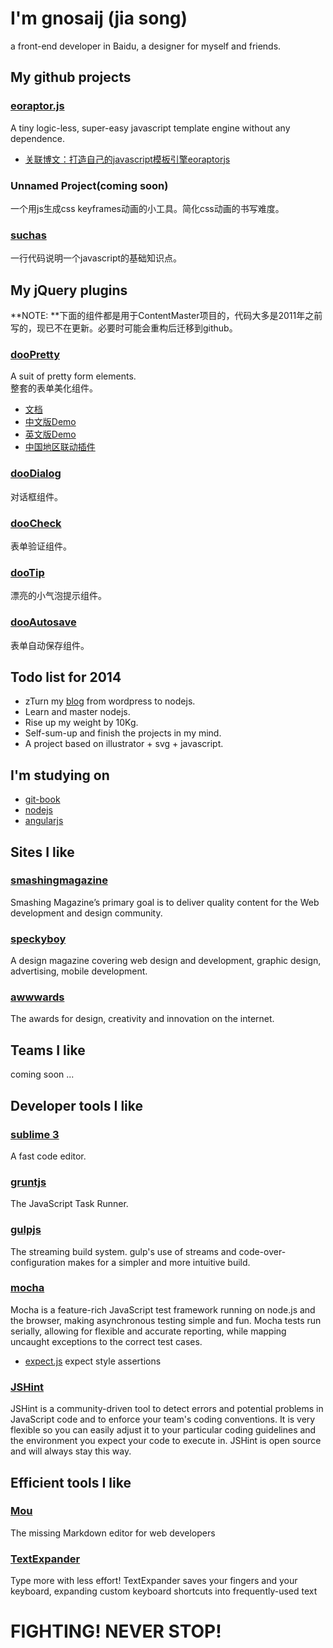 # I'm gnosaij (jia song)

a front-end developer in Baidu, a designer for myself and friends.

## My github projects

### [eoraptor.js](http://jias.github.io/eoraptor.js/)

A tiny logic-less, super-easy javascript template engine without any dependence.

* [关联博文：打造自己的javascript模板引擎eoraptorjs](http://www.joy-studio.com/javascript/my-eoraptorjs-template-engine-in-javascript.html)

### Unnamed Project(coming soon)

一个用js生成css keyframes动画的小工具。简化css动画的书写难度。

### [suchas](http://jias.github.io/suchas/)

一行代码说明一个javascript的基础知识点。


## My jQuery plugins

**NOTE: **下面的组件都是用于ContentMaster项目的，代码大多是2011年之前写的，现已不在更新。必要时可能会重构后迁移到github。

### [dooPretty](http://joy-studio.com/demo/temp/dooPretty/doc/doopretty_doc.html)

A suit of pretty form elements.   
整套的表单美化组件。

* [文档](http://joy-studio.com/demo/temp/dooPretty/doc/doopretty_doc.html)
* [中文版Demo](http://joy-studio.com/demo/temp/dooPretty/demo-all-UI/demo.html)
* [英文版Demo](http://joy-studio.com/demo/temp/dooPretty/demo-all-UI2/demo.html)
* [中国地区联动插件](http://joy-studio.com/demo/temp/dooPretty/demo-location/demo_associated_select.html)

### [dooDialog](http://joy-studio.com/demo/temp/dooDialog/doc-and-demo/doc-and-demo.html)

对话框组件。

### [dooCheck](http://joy-studio.com/demo/temp/dooCheck/doc/doc.html)

表单验证组件。

### [dooTip](http://joy-studio.com/demo/temp/dooTip/doc-and-demo/doc-and-demo.html)

漂亮的小气泡提示组件。

### [dooAutosave](http://joy-studio.com/demo/temp/dooAutosave/doc-and-demo/doc-and-demo.html)

表单自动保存组件。


## Todo list for 2014

* zTurn my [blog](http://joy-studio.com) from wordpress to nodejs.
* Learn and master nodejs.
* Rise up my weight by 10Kg.
* Self-sum-up and finish the projects in my mind.
* A project based on illustrator + svg + javascript.

## I'm studying on

* [git-book](http://git-scm.com/book/zh)
* [nodejs](http://nodejs.org/)
* [angularjs](http://angularjs.org/)

## Sites I like

### [smashingmagazine](http://www.smashingmagazine.com/)

Smashing Magazine’s primary goal is to deliver quality content for the Web development and design community. 

### [speckyboy](http://speckyboy.com/)

A design magazine covering web design and development, graphic design, advertising, mobile development.

### [awwwards](http://www.awwwards.com)

The awards for design, creativity and innovation on the internet.

## Teams I like

coming soon ...

## Developer tools I like

### [sublime 3](https://sublime.wbond.net/installation#st3)

A fast code editor.

### [gruntjs](http://gruntjs.com/)

The JavaScript Task Runner.

### [gulpjs](http://gulpjs.com/)

The streaming build system. gulp's use of streams and code-over-configuration makes for a simpler and more intuitive build.

### [mocha](http://visionmedia.github.io/mocha/)

Mocha is a feature-rich JavaScript test framework running on node.js and the browser, making asynchronous testing simple and fun. Mocha tests run serially, allowing for flexible and accurate reporting, while mapping uncaught exceptions to the correct test cases.

* [expect.js](https://github.com/LearnBoost/expect.js) expect style assertions

### [JSHint](http://jshint.com/)

JSHint is a community-driven tool to detect errors and potential problems in JavaScript code and to enforce your team's coding conventions. It is very flexible so you can easily adjust it to your particular coding guidelines and the environment you expect your code to execute in. JSHint is open source and will always stay this way.

## Efficient tools I like

### [Mou](http://mouapp.com/)

The missing Markdown editor for web developers

### [TextExpander](https://smilesoftware.com/TextExpander/index.html)

Type more with less effort! TextExpander saves your fingers and your keyboard, expanding custom keyboard shortcuts into frequently-used text

# FIGHTING! NEVER STOP!